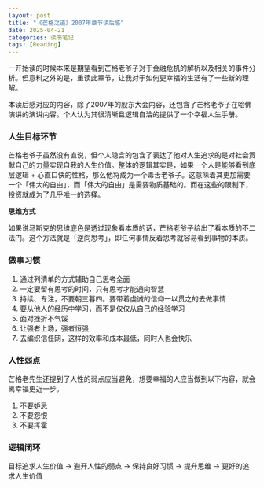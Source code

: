 ```yaml
---
layout: post
title: "《芒格之道》2007年章节读后感"
date: 2025-04-21
categories: 读书笔记
tags: [Reading]
---
```

一开始读的时候本来是期望看到芒格老爷子对于金融危机的解析以及相关的事件分析。但意料之外的是，重读此章节，让我对于如何更幸福的生活有了一些新的理解。

本读后感对应的内容，除了2007年的股东大会内容，还包含了芒格老爷子在哈佛演讲的演讲内容。个人认为其很清晰且逻辑自洽的提供了一个幸福人生手册。
<!--more-->

### **人生目标环节**

芒格老爷子虽然没有直说，但个人隐含的包含了表达了他对人生追求的是对社会贡献自己的力量实现自我的人生价值。整体的逻辑其实是，如果一个人是能够看到底层逻辑 + 心直口快的性格，那么他将成为一个毒舌老爷子。这意味着其更加需要一个「伟大的自由」，而「伟大的自由」是需要物质基础的。而在这些的限制下，投资就成为了几乎唯一的选择。

**思维方式**

如果说马斯克的思维底色是透过现象看本质的话，芒格老爷子给出了看本质的不二法门。这个方法就是「逆向思考」，即任何事情反着思考就容易看到事物的本质。

### **做事习惯**

1. 通过列清单的方式辅助自己思考全面
2. 一定要留有思考的时间，只有思考才能通向智慧
3. 持续、专注，不要朝三暮四。要带着虔诚的信仰一以贯之的去做事情
4. 要从他人的经历中学习，而不是仅仅从自己的经验学习
5. 面对挫折不气馁
6. 让强者上场，强者恒强
7. 去编织信任网，这样的效率和成本最低，同时人也会快乐

### **人性弱点**

芒格老先生还提到了人性的弱点应当避免，想要幸福的人应当做到以下内容，就会离幸福更近一步。

1. 不要妒忌
2. 不要怨恨
3. 不要挥霍

### **逻辑闭环**

目标追求人生价值 → 避开人性的弱点 → 保持良好习惯 → 提升思维 → 更好的追求人生价值

